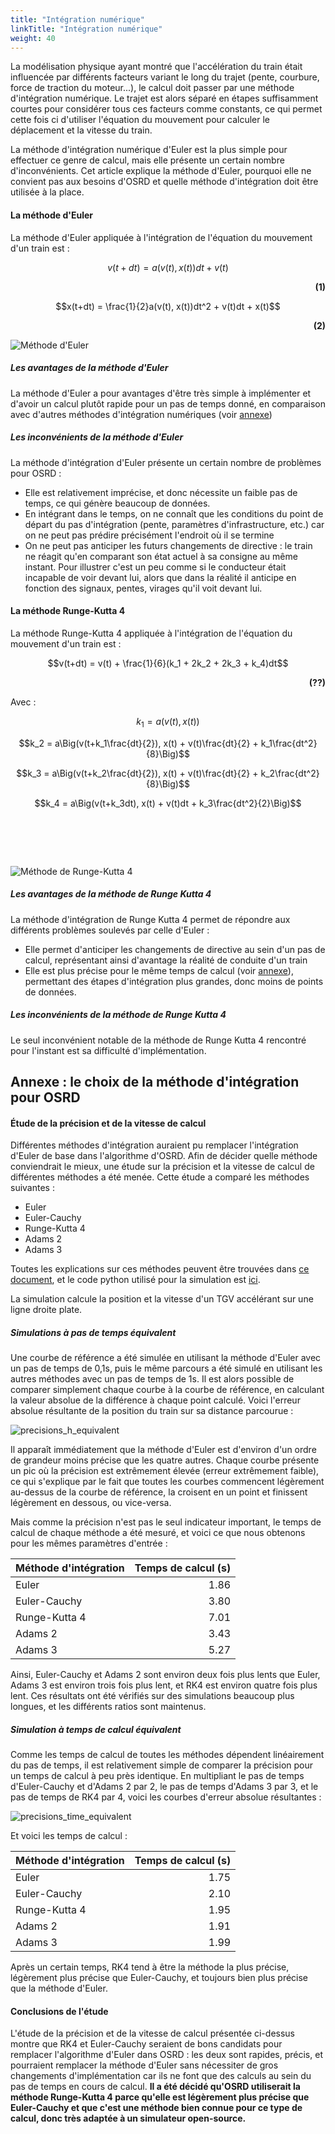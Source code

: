 ```yaml
---
title: "Intégration numérique"
linkTitle: "Intégration numérique"
weight: 40
---
```


<!-- script to auto-render KaTeX extension -->
<link rel="stylesheet" href="https://cdn.jsdelivr.net/npm/katex@0.15.3/dist/katex.min.css" integrity="sha384-KiWOvVjnN8qwAZbuQyWDIbfCLFhLXNETzBQjA/92pIowpC0d2O3nppDGQVgwd2nB" crossorigin="anonymous">
<script defer src="https://cdn.jsdelivr.net/npm/katex@0.15.3/dist/katex.min.js" integrity="sha384-0fdwu/T/EQMsQlrHCCHoH10pkPLlKA1jL5dFyUOvB3lfeT2540/2g6YgSi2BL14p" crossorigin="anonymous"></script>
<script defer src="https://cdn.jsdelivr.net/npm/katex@0.15.3/dist/contrib/auto-render.min.js" integrity="sha384-+XBljXPPiv+OzfbB3cVmLHf4hdUFHlWNZN5spNQ7rmHTXpd7WvJum6fIACpNNfIR" crossorigin="anonymous"
    onload="renderMathInElement(document.body);"></script>

La modélisation physique ayant montré que l'accélération du train était influencée par différents facteurs variant le
long du trajet (pente, courbure, force de traction du moteur...), le calcul doit passer par une méthode d'intégration
numérique. Le trajet est alors séparé en étapes suffisamment courtes pour considérer tous ces facteurs comme constants,
ce qui permet cette fois ci d'utiliser l'équation du mouvement pour calculer le déplacement et la vitesse du train.

La méthode d'intégration numérique d'Euler est la plus simple pour effectuer ce genre de calcul, mais elle présente un
certain nombre d'inconvénients. Cet article explique la méthode d'Euler, pourquoi elle ne convient pas aux besoins
d'OSRD et quelle méthode d'intégration doit être utilisée à la place.

#### La méthode d'Euler

La méthode d'Euler appliquée à l'intégration de l'équation du mouvement d'un train est :

$$v(t+dt) = a(v(t), x(t))dt + v(t)$$ <div style="text-align: right"> **(1)** </div>

$$x(t+dt) = \frac{1}{2}a(v(t), x(t))dt^2 + v(t)dt + x(t)$$ <div style="text-align: right"> **(2)** </div>

![Méthode d'Euler](../euler.png)

##### Les avantages de la méthode d'Euler

La méthode d'Euler a pour avantages d'être très simple à implémenter et d'avoir un calcul plutôt rapide pour un pas de
temps donné, en comparaison avec d'autres méthodes d'intégration numériques (voir [annexe](http://localhost:1313/osrd-website/fr/users/docs/technical_and_physical_choices/numerical_integration/#annexe--le-choix-de-la-m%C3%A9thode-dint%C3%A9gration-pour-osrd-))

##### Les inconvénients de la méthode d'Euler

La méthode d'intégration d'Euler présente un certain nombre de problèmes pour OSRD :

- Elle est relativement imprécise, et donc nécessite un faible pas de temps, ce qui génère beaucoup de données.
- En intégrant dans le temps, on ne connaît que les conditions du point de départ du pas d'intégration
(pente, paramètres d'infrastructure, etc.) car on ne peut pas prédire précisément l'endroit où il se termine
- On ne peut pas anticiper les futurs changements de directive : le train ne réagit qu'en comparant son état actuel
à sa consigne au même instant. Pour illustrer c'est un peu comme si le conducteur était incapable de voir devant lui,
alors que dans la réalité il anticipe en fonction des signaux, pentes, virages qu'il voit devant lui.

#### La méthode Runge-Kutta 4

La méthode Runge-Kutta 4 appliquée à l'intégration de l'équation du mouvement d'un train est :

$$v(t+dt) = v(t) + \frac{1}{6}(k_1 + 2k_2 + 2k_3 + k_4)dt$$ <div style="text-align: right"> **(??)** </div>

Avec :

$$k_1 = a(v(t), x(t))$$

$$k_2 = a\Big(v(t+k_1\frac{dt}{2}), x(t) + v(t)\frac{dt}{2} + k_1\frac{dt^2}{8}\Big)$$

$$k_3 = a\Big(v(t+k_2\frac{dt}{2}), x(t) + v(t)\frac{dt}{2} + k_2\frac{dt^2}{8}\Big)$$

$$k_4 = a\Big(v(t+k_3dt), x(t) + v(t)dt + k_3\frac{dt^2}{2}\Big)$$

![Méthode de Runge-Kutta 4](../rk4.png?style=reduce)

##### Les avantages de la méthode de Runge Kutta 4

La méthode d'intégration de Runge Kutta 4 permet de répondre aux différents problèmes soulevés par celle d'Euler :

- Elle permet d'anticiper les changements de directive au sein d'un pas de calcul, représentant ainsi d'avantage la
réalité de conduite d'un train
- Elle est plus précise pour le même temps de calcul (voir [annexe](http://localhost:1313/osrd-website/fr/users/docs/technical_and_physical_choices/numerical_integration/#annexe--le-choix-de-la-m%C3%A9thode-dint%C3%A9gration-pour-osrd-)), permettant des étapes d'intégration plus grandes,
donc moins de points de données.

##### Les inconvénients de la méthode de Runge Kutta 4

Le seul inconvénient notable de la méthode de Runge Kutta 4 rencontré pour l'instant est sa difficulté d'implémentation.




## **Annexe : le choix de la méthode d'intégration pour OSRD**

#### Étude de la précision et de la vitesse de calcul

Différentes méthodes d'intégration auraient pu remplacer l'intégration d'Euler de base dans l'algorithme d'OSRD.
Afin de décider quelle méthode conviendrait le mieux, une étude sur la précision et la vitesse de calcul de différentes
méthodes a été menée. Cette étude a comparé les méthodes suivantes :

- Euler
- Euler-Cauchy
- Runge-Kutta 4
- Adams 2
- Adams 3

Toutes les explications sur ces méthodes peuvent être trouvées dans [ce document](https://github.com/DGEXSolutions/osrd/wiki/documents/integration/MethodesNumeriques_EricGoncalves.pdf), et le code python utilisé pour la simulation est [ici](https://raw.githubusercontent.com/wiki/DGEXSolutions/osrd/code/integration/Tests_precision.py).

La simulation calcule la position et la vitesse d'un TGV accélérant sur une ligne droite plate.

##### Simulations à pas de temps équivalent

Une courbe de référence a été simulée en utilisant la méthode d'Euler avec un pas de temps de 0,1s, puis le même
parcours a été simulé en utilisant les autres méthodes avec un pas de temps de 1s. Il est alors possible de comparer
simplement chaque courbe à la courbe de référence, en calculant la valeur absolue de la différence à chaque point
calculé. Voici l'erreur absolue résultante de la position du train sur sa distance parcourue :

![precisions_h_equivalent](../precisions_h_equivalent.png)

Il apparaît immédiatement que la méthode d'Euler est d'environ d'un ordre de grandeur moins précise que les quatre
autres. Chaque courbe présente un pic où la précision est extrêmement élevée (erreur extrêmement faible), ce qui 
s'explique par le fait que toutes les courbes commencent légèrement au-dessus de la courbe de référence, la croisent
en un point et finissent légèrement en dessous, ou vice-versa.

Mais comme la précision n'est pas le seul indicateur important, le temps de calcul de chaque méthode a été mesuré,
et voici ce que nous obtenons pour les mêmes paramètres d'entrée :

| Méthode d'intégration                    | Temps de calcul (s) |
|:-----------------------------------------|--------------------:|
| Euler                                    |                1.86 |
| Euler-Cauchy                             |                3.80 |
| Runge-Kutta 4                            |                7.01 |
| Adams 2                                  |                3.43 |
| Adams 3                                  |                5.27 |


Ainsi, Euler-Cauchy et Adams 2 sont environ deux fois plus lents que Euler, Adams 3 est environ trois fois plus lent,
et RK4 est environ quatre fois plus lent. Ces résultats ont été vérifiés sur des simulations beaucoup plus longues,
et les différents ratios sont maintenus.

##### Simulation à temps de calcul équivalent

Comme les temps de calcul de toutes les méthodes dépendent linéairement du pas de temps, il est relativement simple de
comparer la précision pour un temps de calcul à peu près identique. En multipliant le pas de temps d'Euler-Cauchy et
d'Adams 2 par 2, le pas de temps d'Adams 3 par 3, et le pas de temps de RK4 par 4, voici les courbes d'erreur absolue
résultantes :

![precisions_time_equivalent](../precisions_time_equivalent.png)

Et voici les temps de calcul :

| Méthode d'intégration                    | Temps de calcul (s) |
|:-----------------------------------------|--------------------:|
| Euler                                    |                1.75 |
| Euler-Cauchy                             |                2.10 |
| Runge-Kutta 4                            |                1.95 |
| Adams 2                                  |                1.91 |
| Adams 3                                  |                1.99 |

Après un certain temps, RK4 tend à être la méthode la plus précise, légèrement plus précise que Euler-Cauchy,
et toujours bien plus précise que la méthode d'Euler.

#### Conclusions de l'étude

L'étude de la précision et de la vitesse de calcul présentée ci-dessus montre que RK4 et Euler-Cauchy seraient de bons
candidats pour remplacer l'algorithme d'Euler dans OSRD : les deux sont rapides, précis, et pourraient remplacer la
méthode d'Euler sans nécessiter de gros changements d'implémentation car ils ne font que des calculs au sein du pas
de temps en cours de calcul. **Il a été décidé qu'OSRD utiliserait la méthode Runge-Kutta 4 parce qu'elle est légèrement
plus précise que Euler-Cauchy et que c'est une méthode bien connue pour ce type de calcul, donc très adaptée à un
simulateur open-source.**

<style>
img[src$="train"] {
  height: 50%;
  width: 50%;
}
img[src$="reduce"] {
  margin-top: 15.5%;
}
</style>
